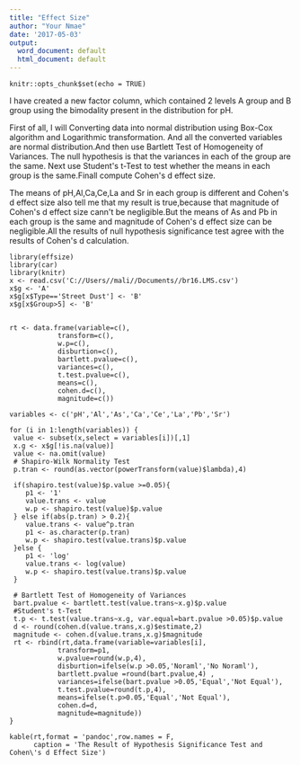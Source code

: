 ```yaml
---
title: "Effect Size"
author: "Your Nmae"
date: '2017-05-03'
output:
  word_document: default
  html_document: default
---
```


```{r setup, include=FALSE}
knitr::opts_chunk$set(echo = TRUE)
```



I have created a new factor column, which contained 2 levels A group and  B group using the bimodality present in the distribution for pH.

First of all, I will Converting data into normal distribution using Box-Cox algorithm and Logarithmic transformation. And all the converted variables are normal distribution.And then use Bartlett Test of Homogeneity of Variances.  The null hypothesis is that the variances in each of the group are the same. Next use Student's t-Test  to test whether the means in each group is the same.Finall compute Cohen's d effect size.

The means of pH,Al,Ca,Ce,La and Sr in each group is different and  Cohen's d effect size also tell me that my result is true,because that magnitude of Cohen's d effect size cann't be negligible.But the  means of As and Pb in each group is the same and magnitude of Cohen's d effect size can be negligible.All the results of null hypothesis significance test agree with the results of Cohen's d calculation.





```{r, message=FALSE, warning=FALSE, include=FALSE}
library(effsize)
library(car)
library(knitr)
x <- read.csv('C://Users//mali//Documents//br16.LMS.csv')
x$g <- 'A'
x$g[x$Type=='Street Dust'] <- 'B'
x$g[x$Group>5] <- 'B'


rt <- data.frame(variable=c(),
 	        transform=c(),
 	        w.p=c(),
 	        disburtion=c(),
 	        bartlett.pvalue=c(),
 	        variances=c(),
 	        t.test.pvalue=c(),
 	        means=c(),
 	        cohen.d=c(),
 	        magnitude=c())

variables <- c('pH','Al','As','Ca','Ce','La','Pb','Sr')

for (i in 1:length(variables)) {
 value <- subset(x,select = variables[i])[,1]
 x.g <- x$g[!is.na(value)]
 value <- na.omit(value)
 # Shapiro-Wilk Normality Test
 p.tran <- round(as.vector(powerTransform(value)$lambda),4)
 
 if(shapiro.test(value)$p.value >=0.05){
 	p1 <- '1'
 	value.trans <- value
 	w.p <- shapiro.test(value)$p.value 
 } else if(abs(p.tran) > 0.2){
 	value.trans <- value^p.tran
 	p1 <- as.character(p.tran)
 	w.p <- shapiro.test(value.trans)$p.value 
 }else {
 	p1 <- 'log'
 	value.trans <- log(value)
 	w.p <- shapiro.test(value.trans)$p.value 
 }

 # Bartlett Test of Homogeneity of Variances
 bart.pvalue <- bartlett.test(value.trans~x.g)$p.value
 #Student's t-Test
 t.p <- t.test(value.trans~x.g, var.equal=bart.pvalue >0.05)$p.value
 d <- round(cohen.d(value.trans,x.g)$estimate,2)
 magnitude <- cohen.d(value.trans,x.g)$magnitude
 rt <- rbind(rt,data.frame(variable=variables[i],
 	        transform=p1,
 	        w.pvalue=round(w.p,4),
 	        disburtion=ifelse(w.p >0.05,'Noraml','No Noraml'),
 	        bartlett.pvalue =round(bart.pvalue,4) ,
 	        variances=ifelse(bart.pvalue >0.05,'Equal','Not Equal'),
 	        t.test.pvalue=round(t.p,4),
 	        means=ifelse(t.p>0.05,'Equal','Not Equal'),
 	        cohen.d=d,
 	        magnitude=magnitude))
}
```

```{r, echo=FALSE}
kable(rt,format = 'pandoc',row.names = F,
      caption = 'The Result of Hypothesis Significance Test and Cohen\'s d Effect Size')
```

